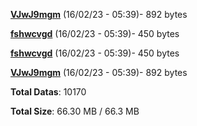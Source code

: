 [**VJwJ9mgm**](/data/VJwJ9mgm.txt) (16/02/23 - 05:39)- 892 bytes

[**fshwcvgd**](/data/fshwcvgd.txt) (16/02/23 - 05:39)- 450 bytes

[**fshwcvgd**](/data/fshwcvgd.txt) (16/02/23 - 05:39)- 450 bytes

[**VJwJ9mgm**](/data/VJwJ9mgm.txt) (16/02/23 - 05:39)- 892 bytes

**Total Datas**: 10170

**Total Size**: 66.30 MB / 66.3 MB